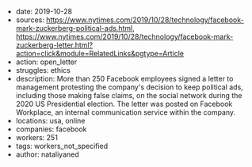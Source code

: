 -	date: 2019-10-28
- sources: https://www.nytimes.com/2019/10/28/technology/facebook-mark-zuckerberg-political-ads.html, https://www.nytimes.com/2019/10/28/technology/facebook-mark-zuckerberg-letter.html?action=click&module=RelatedLinks&pgtype=Article
- action: open_letter
- struggles: ethics
- description: More than 250 Facebook employees signed a letter to management protesting the company's decision to keep political ads, including those making false claims, on the social network during the 2020 US Presidential election. The letter was posted on Facebook Workplace, an internal communication service within the company.
- locations: usa, online
- companies: facebook
- workers: 251
- tags: workers_not_specified
- author: nataliyaned
